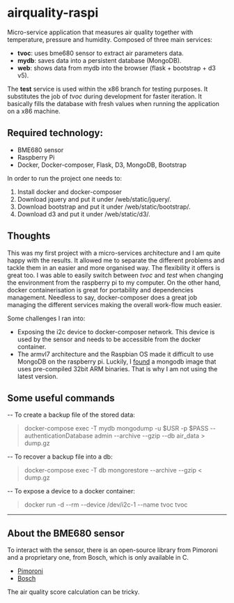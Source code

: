 # airquality-raspi

Micro-service application that measures air quality together with temperature, pressure and humidity. Composed of three main services:

- **tvoc**: uses bme680 sensor to extract air parameters data.
- **mydb**: saves data into a persistent database (MongoDB).
- **web**: shows data from mydb into the browser (flask + bootstrap + d3 v5).

The **test** service is used within the x86 branch for testing purposes. It substitutes the job of *tvoc* during development for faster iteration. It basically fills the database with fresh values when running the application on a x86 machine.


## Required technology:

- BME680 sensor
- Raspberry Pi
- Docker, Docker-composer, Flask, D3, MongoDB, Bootstrap

In order to run the project one needs to:

1. Install docker and docker-composer
2. Download jquery and put it under /web/static/jquery/.
3. Download bootstrap and put it under /web/static/bootstrap/.
4. Download d3 and put it under /web/static/d3/.

## Thoughts

This was my first project with a micro-services architecture and I am quite happy with the results. It allowed me to separate the different problems and tackle them in an easier and more organised way. The flexibility it offers is great too. I was able to easily switch between *tvoc* and *test* when changing the environment from the raspberry pi to my computer. On the other hand, docker containerisation is great for portability and dependencies management. Needless to say, docker-composer does a great job managing the different services making the overall work-flow much easier.

Some challenges I ran into:

- Exposing the i2c device to docker-composer network. This device is used by the sensor and needs to be accessible from the docker container.
- The armvl7 architecture and the Raspbian OS made it difficult to use MongoDB on the raspberry pi. Luckily, I [found](https://hub.docker.com/r/andresvidal/rpi3-mongodb3/) a mongodb image that uses pre-compiled 32bit ARM binaries. That is why I am not using the latest version.


## Some useful commands

-- To create a backup file of the stored data:

> docker-compose exec -T mydb mongodump -u $USR -p $PASS --authenticationDatabase admin --archive --gzip --db air_data > dump.gz

-- To recover a backup file into a db:

> docker-compose exec -T db mongorestore --archive --gzip < dump.gz

-- To expose a device to a docker container:

> docker run -d --rm --device /dev/i2c-1 --name tvoc tvoc

---

## About the BME680 sensor

To interact with the sensor, there is an open-source library from Pimoroni and a proprietary one, from Bosch, which is only available in C.

- [Pimoroni](https://pypi.org/project/bme680/)
- [Bosch](https://github.com/BoschSensortec/BME680_driver)

The air quality score calculation can be tricky.